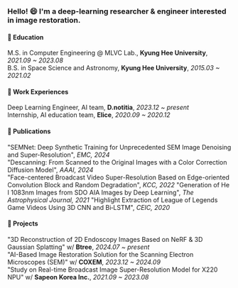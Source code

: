 ### Hello! 😄 I'm a deep-learning researcher & engineer interested in image restoration.

#### :book: Education

M.S. in Computer Engineering @ MLVC Lab., **Kyung Hee University**, _2021.09 ~ 2023.08_  
B.S. in Space Science and Astronomy, **Kyung Hee University**, _2015.03 ~ 2021.02_  

#### :briefcase: Work Experiences

Deep Learning Engineer, AI team, **D.notitia**, _2023.12 ~ present_  
Internship, AI education team, **Elice**, _2020.09 ~ 2020.12_  

#### :newspaper: Publications

"SEMNet: Deep Synthetic Training for Unprecedented SEM Image Denoising and Super-Resolution", _EMC, 2024_  
"Descanning: From Scanned to the Original Images with a Color Correction Diffusion Model", _AAAI, 2024_  
"Face-centered Broadcast Video Super-Resolution Based on Edge-oriented Convolution Block and Random Degradation", _KCC, 2022_
"Generation of He I 1083nm Images from SDO AIA Images by Deep Learning", _The Astrophysical Journal, 2021_ 
"Highlight Extraction of League of Legends Game Videos Using 3D CNN and Bi‑LSTM", _CEIC, 2020_ 

#### 🔭 Projects

"3D Reconstruction of 2D Endoscopy Images Based on NeRF & 3D Gaussian Splatting" w/ **Btree**, _2024.07 ~ present_   
"AI-Based Image Restoration Solution for the Scanning Electron Microscopes (SEM)" w/ **COXEM**, _2023.12 ~ 2024.09_   
"Study on Real-time Broadcast Image Super-Resolution Model for X220 NPU" w/ **Sapeon Korea Inc.**, _2021.09 ~ 2023.08_

<!--
- 🔭 I’m currently working on ...
- 🌱 I’m currently learning ...
- 👯 I’m looking to collaborate on ...
- 🤔 I’m looking for help with ...
- 💬 Ask me about ...
- 📫 How to reach me: ...
- 😄 Pronouns: ...
- ⚡ Fun fact: ...
-->
